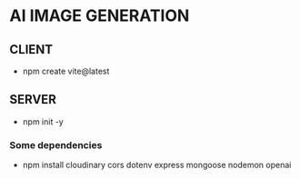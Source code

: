 # AI IMAGE GENERATION

## CLIENT
* npm create vite@latest

## SERVER
* npm init -y

### Some dependencies
* npm install cloudinary cors dotenv express mongoose nodemon openai
